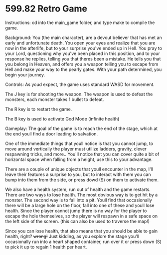 # 599.82 Retro Game

Instructions: 
cd into the main_game folder, and type make to compile the game. 

Background: 
You (the main character), are a devout believer that has met an early and unfortunate death. You open your eyes and realize that you are now in the afterlife, but to your surprise you've ended up in Hell. You pray to your Lord, questioning why you've been placed in this position, and to your response he replies, telling you that theres been a mistake. He tells you that you belong in Heaven, and offers you a weapon telling you to escape from Hell and make your way to the pearly gates. With your path determined, you begin your journey.

Controls: 
As youd expect, the game uses standard WASD for movement. 

The J key is for shooting the weapon. The weapon is used to defeat the monsters, each monster takes 1 bullet to defeat.

The R key is to restart the game.

The B key is used to activate God Mode (infinite health)

Gameplay: 
The goal of the game is to reach the end of the stage, which at the end youll find a door leading to salvation. 

One of the immediate things that youll notice is that you cannot jump, to move around vertically the player must utilize ladders, gravity, clever respawning tricks, and more.. You'll notice that you can cover quite a bit of horizontal space when falling from a height, use this to your advantage. 

There are a couple of unique objects that youll encounter in the map, I'll leave their features a surprise to you, but to interact with them you can bump into them from the side, or press dowd (S) on them to activate them.

We also have a health system, run out of health and the game restarts. There are two ways to lose health. The most obvious way is to get hit by a monster. The second way is to fall into a pit. Youll find that occasionally there will be a large hole on the floor, fall into one of these and youll lose health. Since the player cannot jump there is no way for the player to escape the hole themselves, so the player will respawn in a safe space on the left side of the screen. (this can also be used to traverse the map!)

Since you can lose health, that also means that you should be able to gain health, right? 
~~wrong!~~ Just kidding, as you explore the stage you'll occasionally run into a heart shaped container, run over it or press down (S) to pick it up to regain 1 health per heart. 